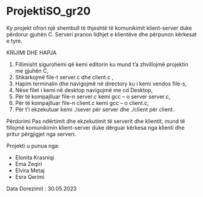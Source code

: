 # ProjektiSO_gr20
Ky projekt ofron një shembull të thjeshtë të komunikimit klient-server duke përdorur gjuhën C. Serveri pranon lidhjet e klientëve dhe përpunon kërkesat e tyre.

KRIJIMI DHE HAPJA 
1.	Fillimisht sigurohemi që kemi editorin ku mund t’a zhvillojmë projektin me gjuhën C,
2.	Shkarkojmë file-t server.c dhe client.c ,
3.	Hapim terminalin dhe navigojmë në directory ku i kemi vendos file-s,
4.	Nëse filet i kemi në desktop navigojmë me cd Desktop,
5.	Për të kompajlluar file-n server.c kemi gcc – o server server.c,
6.	Për të kompajlluar file-n client.c kemi gcc – o  client.c,
7.	Për t’i ekzekutuar kemi ./sever për server dhe ./client për client.

Përdorimi
Pas ndërtimit dhe ekzekutimit të serverit dhe klientit, mund të fillojmë komunikimin klient-server duke dërguar kërkesa nga klienti dhe pritur përgjigjet nga serveri.

Projekti u punua nga:
- Elonita Krasniqi
- Ema Zeqiri
- Elvira Metaj
- Esra Qerimi

Data Dorezimit : 30.05.2023
